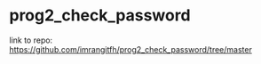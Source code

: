 # prog2_check_password
link to repo: https://github.com/imrangitfh/prog2_check_password/tree/master
